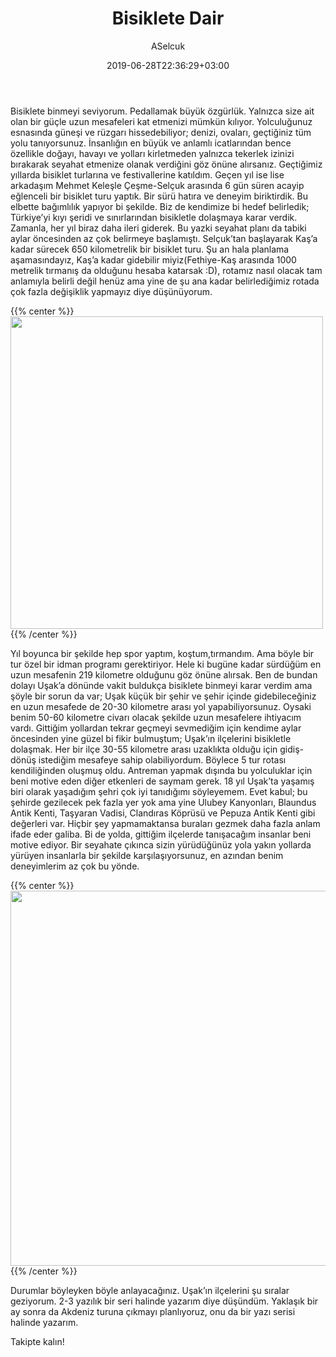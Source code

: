 ﻿---
title: "Bisiklete Dair"
date: 2019-06-28T22:36:29+03:00
draft: true
author: "ASelcuk"
categories: ["Bisiklet","Yolculuk"]
tags: ["bisiklet","seyahat","usak"]
series: ["usak"]
summary: "Bisiklet binmek ve Uşak'ta seyahat etmek hakkında.."
toc: true
---
Bisiklete binmeyi seviyorum. Pedallamak büyük özgürlük. Yalnızca size ait olan bir güçle uzun mesafeleri kat etmenizi mümkün kılıyor. Yolculuğunuz esnasında güneşi ve rüzgarı hissedebiliyor; denizi, ovaları, geçtiğiniz tüm yolu tanıyorsunuz. İnsanlığın en büyük ve anlamlı icatlarından bence özellikle doğayı, havayı ve yolları kirletmeden yalnızca tekerlek izinizi bırakarak seyahat etmenize olanak verdiğini göz önüne alırsanız. Geçtiğimiz yıllarda bisiklet turlarına ve festivallerine katıldım. Geçen yıl ise lise arkadaşım Mehmet Keleşle Çeşme-Selçuk arasında 6 gün süren acayip eğlenceli bir bisiklet turu yaptık. Bir sürü hatıra ve deneyim biriktirdik. Bu elbette bağımlılık yapıyor bi şekilde. Biz de kendimize bi hedef belirledik; Türkiye’yi kıyı şeridi ve sınırlarından bisikletle dolaşmaya karar verdik. Zamanla, her yıl biraz daha ileri giderek. Bu yazki seyahat planı da tabiki aylar öncesinden az çok belirmeye başlamıştı. Selçuk’tan başlayarak Kaş’a kadar sürecek 650 kilometrelik bir bisiklet turu. Şu an hala planlama aşamasındayız, Kaş’a kadar gidebilir miyiz(Fethiye-Kaş arasında 1000 metrelik tırmanış da olduğunu hesaba katarsak :D), rotamız nasıl olacak tam anlamıyla belirli değil henüz ama yine de şu ana kadar belirlediğimiz rotada çok fazla değişiklik yapmayız diye düşünüyorum.

{{% center %}}<img name="selcuk selcukta" src="/images/geziler/2019-6/usak/selcuk.jpeg" width='500px'/>{{% /center %}}


Yıl boyunca bir şekilde hep spor yaptım, koştum,tırmandım. Ama böyle bir tur özel bir idman programı gerektiriyor. Hele ki bugüne kadar sürdüğüm en uzun mesafenin 219 kilometre olduğunu göz önüne alırsak. Ben de bundan dolayı Uşak’a dönünde vakit buldukça bisiklete binmeyi karar verdim ama şöyle bir sorun da var; Uşak küçük bir şehir ve şehir içinde gidebileceğiniz en uzun mesafede de 20-30 kilometre arası yol yapabiliyorsunuz. Oysaki benim 50-60 kilometre civarı olacak şekilde uzun mesafelere ihtiyacım vardı. Gittiğim yollardan tekrar geçmeyi sevmediğim için kendime aylar öncesinden yine güzel bi fikir bulmuştum; Uşak’ın ilçelerini bisikletle dolaşmak. Her bir ilçe 30-55 kilometre arası uzaklıkta olduğu için gidiş-dönüş istediğim mesafeye sahip olabiliyordum. Böylece 5 tur rotası kendiliğinden oluşmuş oldu. Antreman yapmak dışında bu yolculuklar için beni motive eden diğer etkenleri de saymam gerek. 18 yıl Uşak’ta yaşamış biri olarak yaşadığım şehri çok iyi tanıdığımı söyleyemem. Evet kabul; bu şehirde gezilecek pek fazla yer yok ama yine Ulubey Kanyonları, Blaundus Antik Kenti, Taşyaran Vadisi, Clandıras Köprüsü ve Pepuza Antik Kenti gibi değerleri var. Hiçbir şey yapmamaktansa buraları gezmek daha fazla anlam ifade eder galiba. Bi de yolda, gittiğim ilçelerde tanışacağım insanlar beni motive ediyor. Bir seyahate çıkınca sizin yürüdüğünüz yola yakın yollarda yürüyen insanlarla bir şekilde karşılaşıyorsunuz, en azından benim deneyimlerim az çok bu yönde. 

{{% center %}}<img name="selcuk selcukta" src="/images/geziler/2019-6/usak/usak.jpeg" width='600px'/>{{% /center %}}

Durumlar böyleyken böyle anlayacağınız. Uşak’ın ilçelerini şu sıralar geziyorum. 2-3 yazılık bir seri halinde yazarım diye düşündüm. Yaklaşık bir ay sonra da Akdeniz turuna çıkmayı planlıyoruz, onu da bir yazı serisi halinde yazarım. 

Takipte kalın!  

